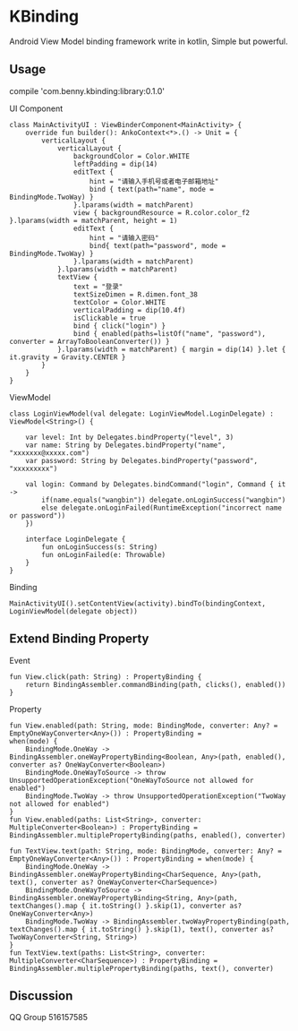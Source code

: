# KBinding
Android View Model binding framework write in kotlin, Simple but powerful.

## Usage

compile 'com.benny.kbinding:library:0.1.0'


UI Component

    class MainActivityUI : ViewBinderComponent<MainActivity> {
        override fun builder(): AnkoContext<*>.() -> Unit = {
            verticalLayout {
                verticalLayout {
                    backgroundColor = Color.WHITE
                    leftPadding = dip(14)
                    editText {
                        hint = "请输入手机号或者电子邮箱地址"
                        bind { text(path="name", mode = BindingMode.TwoWay) }
                    }.lparams(width = matchParent)
                    view { backgroundResource = R.color.color_f2 }.lparams(width = matchParent, height = 1)
                    editText {
                        hint = "请输入密码"
                        bind{ text(path="password", mode = BindingMode.TwoWay) }
                    }.lparams(width = matchParent)
                }.lparams(width = matchParent)
                textView {
                    text = "登录"
                    textSizeDimen = R.dimen.font_38
                    textColor = Color.WHITE
                    verticalPadding = dip(10.4f)
                    isClickable = true
                    bind { click("login") }
                    bind { enabled(paths=listOf("name", "password"), converter = ArrayToBooleanConverter()) }
                }.lparams(width = matchParent) { margin = dip(14) }.let { it.gravity = Gravity.CENTER }
            }
        }
    }
    
ViewModel

    class LoginViewModel(val delegate: LoginViewModel.LoginDelegate) : ViewModel<String>() {

        var level: Int by Delegates.bindProperty("level", 3)
        var name: String by Delegates.bindProperty("name", "xxxxxxx@xxxxx.com")
        var password: String by Delegates.bindProperty("password", "xxxxxxxxx")

        val login: Command by Delegates.bindCommand("login", Command { it ->
            if(name.equals("wangbin")) delegate.onLoginSuccess("wangbin")
            else delegate.onLoginFailed(RuntimeException("incorrect name or password"))
        })

        interface LoginDelegate {
            fun onLoginSuccess(s: String)
            fun onLoginFailed(e: Throwable)
        }
    }
    
Binding

    MainActivityUI().setContentView(activity).bindTo(bindingContext, LoginViewModel(delegate object))
    
## Extend Binding Property 

Event
    
    fun View.click(path: String) : PropertyBinding {
        return BindingAssembler.commandBinding(path, clicks(), enabled())
    }

Property

    fun View.enabled(path: String, mode: BindingMode, converter: Any? = EmptyOneWayConverter<Any>()) : PropertyBinding =             when(mode) {
        BindingMode.OneWay -> BindingAssembler.oneWayPropertyBinding<Boolean, Any>(path, enabled(), converter as? OneWayConverter<Boolean>)
        BindingMode.OneWayToSource -> throw UnsupportedOperationException("OneWayToSource not allowed for enabled")
        BindingMode.TwoWay -> throw UnsupportedOperationException("TwoWay not allowed for enabled")
    }
    fun View.enabled(paths: List<String>, converter: MultipleConverter<Boolean>) : PropertyBinding = BindingAssembler.multiplePropertyBinding(paths, enabled(), converter)

    fun TextView.text(path: String, mode: BindingMode, converter: Any? = EmptyOneWayConverter<Any>()) : PropertyBinding = when(mode) {
        BindingMode.OneWay -> BindingAssembler.oneWayPropertyBinding<CharSequence, Any>(path, text(), converter as? OneWayConverter<CharSequence>)
        BindingMode.OneWayToSource -> BindingAssembler.oneWayPropertyBinding<String, Any>(path, textChanges().map { it.toString() }.skip(1), converter as? OneWayConverter<Any>)
        BindingMode.TwoWay -> BindingAssembler.twoWayPropertyBinding(path, textChanges().map { it.toString() }.skip(1), text(), converter as? TwoWayConverter<String, String>)
    }
    fun TextView.text(paths: List<String>, converter: MultipleConverter<CharSequence>) : PropertyBinding = BindingAssembler.multiplePropertyBinding(paths, text(), converter)

## Discussion

QQ Group 516157585

